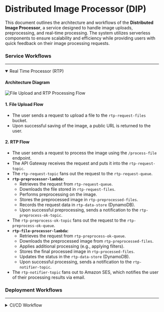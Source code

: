 # Distributed Image Processor (DIP)

This document outlines the architecture and workflows of the **Distributed Image Processor**, a service designed to handle image uploads, preprocessing, and real-time processing. The system utilizes serverless components to ensure scalability and efficiency while providing users with quick feedback on their image processing requests.

### Service Workflows

---

<details open>
<summary>Real Time Processor (RTP)</summary>

#### Architecture Diagram

![File Upload and RTP Processing Flow](https://github.com/user-attachments/assets/bd1131ec-dd30-41b1-ac13-a8e0ecca7ca6)

#### 1. File Upload Flow

- The user sends a request to upload a file to the `rtp-request-files` bucket.
- Upon successful saving of the image, a public URL is returned to the user.

#### 2. RTP Flow

- The user sends a request to process the image using the `/process-file` endpoint.
- The API Gateway receives the request and puts it into the `rtp-request-topic`.
- The `rtp-request-topic` fans out the request to the `rtp-request-queue`.
- **`rtp-preprocessor-lambda`:**
  - Retrieves the request from `rtp-request-queue`.
  - Downloads the file stored in `rtp-request-files`.
  - Performs preprocessing on the image.
  - Stores the preprocessed image in `rtp-preprocessed-files`.
  - Records the request data in `rtp-data-store` (DynamoDB).
  - Upon successful preprocessing, sends a notification to the `rtp-preprocess-ok-topic`.
- The `rtp-preprocess-ok-topic` fans out the request to the `rtp-preprocess-ok-queue`.
- **`rtp-file-processor-lambda`:**
  - Retrieves the request from `rtp-preprocess-ok-queue`.
  - Downloads the preprocessed image from `rtp-preprocessed-files`.
  - Applies additional processing (e.g., applying filters).
  - Stores the final processed image in `rtp-processed-files`.
  - Updates the status in the `rtp-data-store` (DynamoDB).
  - Upon successful processing, sends a notification to the `rtp-notifier-topic`.
- The `rtp-notifier-topic` fans out to Amazon SES, which notifies the user of their processing results via email.

</details>

### Deployment Workflows

---

<details>

<summary>CI/CD Workflow</summary>

#### Workflow Diagram

![CI/CD Flow](https://github.com/user-attachments/assets/1c924a0a-4987-47d9-b6c2-ac7a61f25045)

</details>
